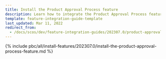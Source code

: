 ```yaml
---
title: Install the Product Approval Process feature
description: Learn how to integrate the Product Approval Process feature into a Spryker project.
template: feature-integration-guide-template
last_updated: Mar 11, 2022
redirect_from:
  - /docs/scos/dev/feature-integration-guides/202307.0/product-approval-process-feature-integration.html
---
```


{% include pbc/all/install-features/202307.0/install-the-product-approval-process-feature.md %} <!-- To edit, see /_includes/pbc/all/install-features/202307.0/install-the-product-approval-process-feature.md -->
